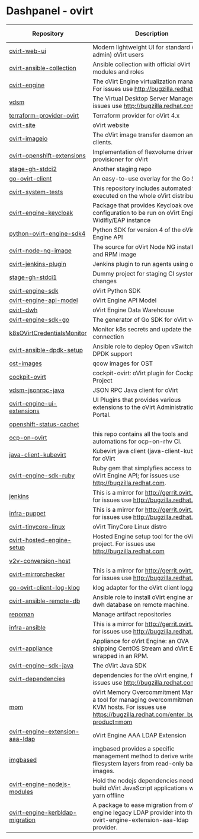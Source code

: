 
# Dashpanel - ovirt

| Repository | Description | Issues & PRs | Starred | Forks |
|---|---|---|---|---|
| [ovirt-web-ui](https://github.com/oVirt/ovirt-web-ui) | Modern lightweight UI for standard (non-admin) oVirt users | [56](https://github.com/ovirt/ovirt-web-ui/issues) | 86 | 67 |
| [ovirt-ansible-collection](https://github.com/oVirt/ovirt-ansible-collection) | Ansible collection with official oVirt modules and roles | [49](https://github.com/ovirt/ovirt-ansible-collection/issues) | 51 | 70 |
| [ovirt-engine](https://github.com/oVirt/ovirt-engine) | The oVirt Engine virtualization manager. For issues use http://bugzilla.redhat.com | [45](https://github.com/ovirt/ovirt-engine/issues) | 354 | 225 |
| [vdsm](https://github.com/oVirt/vdsm) | The Virtual Desktop Server Manager. For issues use http://bugzilla.redhat.com. | [35](https://github.com/ovirt/vdsm/issues) | 115 | 140 |
| [terraform-provider-ovirt](https://github.com/oVirt/terraform-provider-ovirt) | Terraform provider for oVirt 4.x | [29](https://github.com/ovirt/terraform-provider-ovirt/issues) | 125 | 63 |
| [ovirt-site](https://github.com/oVirt/ovirt-site) | oVirt website | [28](https://github.com/ovirt/ovirt-site/issues) | 72 | 295 |
| [ovirt-imageio](https://github.com/oVirt/ovirt-imageio) | The oVirt image transfer daemon and clients. | [18](https://github.com/ovirt/ovirt-imageio/issues) | 14 | 16 |
| [ovirt-openshift-extensions](https://github.com/oVirt/ovirt-openshift-extensions) | Implementation of flexvolume driver and provisioner for oVirt | [18](https://github.com/ovirt/ovirt-openshift-extensions/issues) | 32 | 16 |
| [stage-gh-stdci2](https://github.com/oVirt/stage-gh-stdci2) | Another staging repo | [14](https://github.com/ovirt/stage-gh-stdci2/issues) | 1 | 2 |
| [go-ovirt-client](https://github.com/oVirt/go-ovirt-client) | An easy-to-use overlay for the Go SDK. | [13](https://github.com/ovirt/go-ovirt-client/issues) | 10 | 11 |
| [ovirt-system-tests](https://github.com/oVirt/ovirt-system-tests) | This repository includes automated tests executed on the whole oVirt distribution | [12](https://github.com/ovirt/ovirt-system-tests/issues) | 15 | 36 |
| [ovirt-engine-keycloak](https://github.com/oVirt/ovirt-engine-keycloak) | Package that provides Keycloak overlay configuration to be run on oVirt Engine&#39;s Widlfly/EAP instance | [11](https://github.com/ovirt/ovirt-engine-keycloak/issues) | 2 | 4 |
| [python-ovirt-engine-sdk4](https://github.com/oVirt/python-ovirt-engine-sdk4) | Python SDK for version 4 of the oVirt Engine API | [7](https://github.com/ovirt/python-ovirt-engine-sdk4/issues) | 6 | 18 |
| [ovirt-node-ng-image](https://github.com/oVirt/ovirt-node-ng-image) | The source for oVirt Node NG installer ISO and RPM image | [6](https://github.com/ovirt/ovirt-node-ng-image/issues) | 13 | 9 |
| [ovirt-jenkins-plugin](https://github.com/oVirt/ovirt-jenkins-plugin) | Jenkins plugin to run agents using oVirt | [6](https://github.com/ovirt/ovirt-jenkins-plugin/issues) | 3 | 2 |
| [stage-gh-stdci1](https://github.com/oVirt/stage-gh-stdci1) | Dummy project for staging CI system changes | [6](https://github.com/ovirt/stage-gh-stdci1/issues) | 1 | 2 |
| [ovirt-engine-sdk](https://github.com/oVirt/ovirt-engine-sdk) | oVirt Python SDK | [5](https://github.com/ovirt/ovirt-engine-sdk/issues) | 80 | 79 |
| [ovirt-engine-api-model](https://github.com/oVirt/ovirt-engine-api-model) | oVirt Engine API Model | [5](https://github.com/ovirt/ovirt-engine-api-model/issues) | 18 | 30 |
| [ovirt-dwh](https://github.com/oVirt/ovirt-dwh) | oVirt Engine Data Warehouse | [4](https://github.com/ovirt/ovirt-dwh/issues) | 6 | 21 |
| [ovirt-engine-sdk-go](https://github.com/oVirt/ovirt-engine-sdk-go) | The generator of Go SDK for oVirt v4.0&#43; | [4](https://github.com/ovirt/ovirt-engine-sdk-go/issues) | 20 | 26 |
| [k8sOVirtCredentialsMonitor](https://github.com/oVirt/k8sOVirtCredentialsMonitor) | Monitor k8s secrets and update the oVirt connection | [3](https://github.com/ovirt/k8sOVirtCredentialsMonitor/issues) | 2 | 2 |
| [ovirt-ansible-dpdk-setup](https://github.com/oVirt/ovirt-ansible-dpdk-setup) | Ansible role to deploy Open vSwitch with DPDK support | [2](https://github.com/ovirt/ovirt-ansible-dpdk-setup/issues) | 8 | 4 |
| [ost-images](https://github.com/oVirt/ost-images) | qcow images for OST | [2](https://github.com/ovirt/ost-images/issues) | 3 | 8 |
| [cockpit-ovirt](https://github.com/oVirt/cockpit-ovirt) | cockpit-ovirt: oVirt plugin for Cockpit Project | [2](https://github.com/ovirt/cockpit-ovirt/issues) | 11 | 14 |
| [vdsm-jsonrpc-java](https://github.com/oVirt/vdsm-jsonrpc-java) | JSON RPC Java client for oVirt | [2](https://github.com/ovirt/vdsm-jsonrpc-java/issues) | 7 | 9 |
| [ovirt-engine-ui-extensions](https://github.com/oVirt/ovirt-engine-ui-extensions) | UI Plugins that provides various extensions to the oVirt Administration Portal. | [2](https://github.com/ovirt/ovirt-engine-ui-extensions/issues) | 5 | 15 |
| [openshift-status-cachet](https://github.com/oVirt/openshift-status-cachet) |  | [2](https://github.com/ovirt/openshift-status-cachet/issues) | 1 | 1 |
| [ocp-on-ovirt](https://github.com/oVirt/ocp-on-ovirt) | this repo contains all the tools and automations for ocp-on-rhv CI. | [2](https://github.com/ovirt/ocp-on-ovirt/issues) | 9 | 9 |
| [java-client-kubevirt](https://github.com/oVirt/java-client-kubevirt) | Kubevirt java client (java-client-kubevirt) for oVirt | [2](https://github.com/ovirt/java-client-kubevirt/issues) | 8 | 4 |
| [ovirt-engine-sdk-ruby](https://github.com/oVirt/ovirt-engine-sdk-ruby) | Ruby gem that simplyfies access to the oVirt Engine API; for issues use http://bugzilla.redhat.com. | [1](https://github.com/ovirt/ovirt-engine-sdk-ruby/issues) | 18 | 9 |
| [jenkins](https://github.com/oVirt/jenkins) | This is a mirror for http://gerrit.ovirt.org, for issues use http://bugzilla.redhat.com | [1](https://github.com/ovirt/jenkins/issues) | 15 | 9 |
| [infra-puppet](https://github.com/oVirt/infra-puppet) | This is a mirror for http://gerrit.ovirt.org, for issues use http://bugzilla.redhat.com | [1](https://github.com/ovirt/infra-puppet/issues) | 1 | 1 |
| [ovirt-tinycore-linux](https://github.com/oVirt/ovirt-tinycore-linux) | oVirt TinyCore Linux distro | [1](https://github.com/ovirt/ovirt-tinycore-linux/issues) | 1 | 2 |
| [ovirt-hosted-engine-setup](https://github.com/oVirt/ovirt-hosted-engine-setup) | Hosted Engine setup tool for the oVirt project. For issues use http://bugzilla.redhat.com | [1](https://github.com/ovirt/ovirt-hosted-engine-setup/issues) | 16 | 29 |
| [v2v-conversion-host](https://github.com/oVirt/v2v-conversion-host) |  | [1](https://github.com/ovirt/v2v-conversion-host/issues) | 9 | 21 |
| [ovirt-mirrorchecker](https://github.com/oVirt/ovirt-mirrorchecker) | This is a mirror for http://gerrit.ovirt.org, for issues use http://bugzilla.redhat.com | [1](https://github.com/ovirt/ovirt-mirrorchecker/issues) | 2 | 0 |
| [go-ovirt-client-log-klog](https://github.com/oVirt/go-ovirt-client-log-klog) | klog adapter for the oVirt client logger | [1](https://github.com/ovirt/go-ovirt-client-log-klog/issues) | 1 | 0 |
| [ovirt-ansible-remote-db](https://github.com/oVirt/ovirt-ansible-remote-db) | Ansible role to install oVirt engine and dwh database on remote machine. | [1](https://github.com/ovirt/ovirt-ansible-remote-db/issues) | 1 | 1 |
| [repoman](https://github.com/oVirt/repoman) | Manage artifact repositories | [1](https://github.com/ovirt/repoman/issues) | 4 | 3 |
| [infra-ansible](https://github.com/oVirt/infra-ansible) | This is a mirror for http://gerrit.ovirt.org, for issues use http://bugzilla.redhat.com | [1](https://github.com/ovirt/infra-ansible/issues) | 1 | 2 |
| [ovirt-appliance](https://github.com/oVirt/ovirt-appliance) | Appliance for oVirt Engine: an OVA shipping CentOS Stream and oVirt Engine, wrapped in an RPM. | [1](https://github.com/ovirt/ovirt-appliance/issues) | 12 | 20 |
| [ovirt-engine-sdk-java](https://github.com/oVirt/ovirt-engine-sdk-java) | The oVirt Java SDK | [1](https://github.com/ovirt/ovirt-engine-sdk-java/issues) | 18 | 17 |
| [ovirt-dependencies](https://github.com/oVirt/ovirt-dependencies) | dependencies for the oVirt engine, for issues use http://bugzilla.redhat.com | [1](https://github.com/ovirt/ovirt-dependencies/issues) | 2 | 4 |
| [mom](https://github.com/oVirt/mom) | oVirt Memory Overcommitment Manager, a tool for managing overcommitment on KVM hosts. For issues use https://bugzilla.redhat.com/enter_bug.cgi?product=mom | [1](https://github.com/ovirt/mom/issues) | 14 | 13 |
| [ovirt-engine-extension-aaa-ldap](https://github.com/oVirt/ovirt-engine-extension-aaa-ldap) | oVirt Engine AAA LDAP Extension | [1](https://github.com/ovirt/ovirt-engine-extension-aaa-ldap/issues) | 11 | 12 |
| [imgbased](https://github.com/oVirt/imgbased) | imgbased provides a specific management method to derive writeable filesystem layers from read-only base images. | [1](https://github.com/ovirt/imgbased/issues) | 7 | 6 |
| [ovirt-engine-nodejs-modules](https://github.com/oVirt/ovirt-engine-nodejs-modules) | Hold the nodejs dependencies needed to build oVirt JavaScript applications with yarn offline | [1](https://github.com/ovirt/ovirt-engine-nodejs-modules/issues) | 2 | 3 |
| [ovirt-engine-kerbldap-migration](https://github.com/oVirt/ovirt-engine-kerbldap-migration) | A package to ease migration from oVirt engine legacy LDAP provider into the new ovirt-engine-extension-aaa-ldap provider. | [1](https://github.com/ovirt/ovirt-engine-kerbldap-migration/issues) | 4 | 1 |
